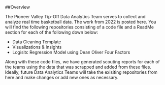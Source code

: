 ##Overview

The Pioneer Valley Tip-Off Data Analytics Team serves to collect and analyze real time basketball data. The work from 2022 is posted here. You will find the following repositories consisting of a code file and a ReadMe section for each of the following down below:

- Data Cleaning Template
- Visualizations & Insights
- Logisitc Regression Model using Dean Oliver Four Factors

Along with these code files, we have generated scouting reports for each of the teams using the data that was scrapped and added from these files. Ideally, future Data Analytics Teams will take the exisiting repositories from here and make changes or add new ones as necessary.
